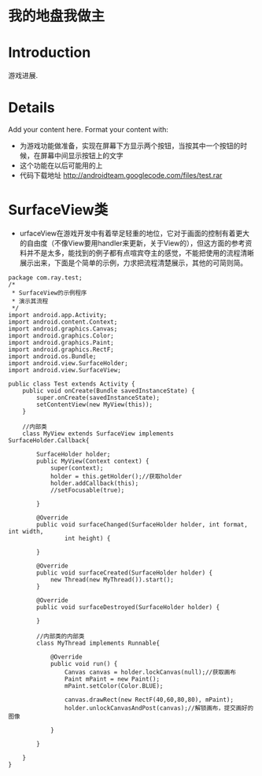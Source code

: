 # 我的地盘我做主 #

# Introduction #

游戏进展.


# Details #

Add your content here.  Format your content with:
  * 为游戏功能做准备，实现在屏幕下方显示两个按钮，当按其中一个按钮的时候，在屏幕中间显示按钮上的文字
  * 这个功能在以后可能用的上
  * 代码下载地址 http://androidteam.googlecode.com/files/test.rar
# SurfaceView类 #
  * urfaceView在游戏开发中有着举足轻重的地位，它对于画面的控制有着更大的自由度（不像View要用handler来更新，关于View的），但这方面的参考资料并不是太多，能找到的例子都有点喧宾夺主的感觉，不能把使用的流程清晰展示出来，下面是个简单的示例，力求把流程清楚展示，其他的可简则简。


```
package com.ray.test;   
/*  
 * SurfaceView的示例程序  
 * 演示其流程  
 */  
import android.app.Activity;   
import android.content.Context;   
import android.graphics.Canvas;   
import android.graphics.Color;   
import android.graphics.Paint;   
import android.graphics.RectF;   
import android.os.Bundle;   
import android.view.SurfaceHolder;   
import android.view.SurfaceView;   
  
public class Test extends Activity {   
    public void onCreate(Bundle savedInstanceState) {   
        super.onCreate(savedInstanceState);   
        setContentView(new MyView(this));   
    }   
       
    //内部类   
    class MyView extends SurfaceView implements SurfaceHolder.Callback{   
  
        SurfaceHolder holder;   
        public MyView(Context context) {   
            super(context);   
            holder = this.getHolder();//获取holder   
            holder.addCallback(this);   
            //setFocusable(true);   
               
        }   
  
        @Override  
        public void surfaceChanged(SurfaceHolder holder, int format, int width,   
                int height) {   
               
        }   
  
        @Override  
        public void surfaceCreated(SurfaceHolder holder) {   
            new Thread(new MyThread()).start();   
        }   
  
        @Override  
        public void surfaceDestroyed(SurfaceHolder holder) {   
               
        }   
           
        //内部类的内部类   
        class MyThread implements Runnable{   
  
            @Override  
            public void run() {   
                Canvas canvas = holder.lockCanvas(null);//获取画布   
                Paint mPaint = new Paint();   
                mPaint.setColor(Color.BLUE);   
                   
                canvas.drawRect(new RectF(40,60,80,80), mPaint);   
                holder.unlockCanvasAndPost(canvas);//解锁画布，提交画好的图像   
                   
            }   
               
        }   
           
    }   
} 
```